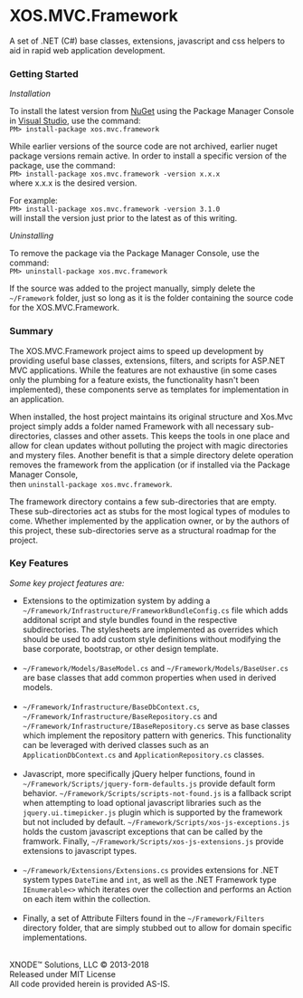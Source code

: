 <h1>XOS.MVC.Framework</h1>

<p>
	A set of .NET (C#) base classes, extensions, javascript and css helpers to aid in rapid web application development.
</p>

<div id="getting-started">
	<h3>Getting Started</h3>
	<p><em>Installation</em></p>
	<p>
		To install the latest version from <a href="https://www.nuget.org/packages/XOS.MVC.Framework/" target="_blank">NuGet</a> using the 			Package Manager Console in <a href="https://www.visualstudio.com/" target="_blank">Visual Studio</a>, use the command:<br />
		<code>PM> install-package xos.mvc.framework</code>
 	</p>
	<p>
		While earlier versions of the source code are not archived, earlier nuget package versions remain active. In order to install a 				specific version of the package, use the command:<br />
		<code>PM> install-package xos.mvc.framework -version x.x.x</code><br />
  	where x.x.x is the desired version.
	</p>
  <p>
		For example:<br />
  	<code>PM> install-package xos.mvc.framework -version 3.1.0</code><br />
  	will install the version just prior to the latest as of this writing.
	</p>
	<p><em>Uninstalling</em></p>
	<p>
		To remove the package via the Package Manager Console, use the command:<br />
		<code>PM> uninstall-package xos.mvc.framework</code>
	</p>
	<p>
		If the source was added to the project manually, simply delete the <code>~/Framework</code> folder, just so long as it is the 					folder containing the source code for the XOS.MVC.Framework.
	</p>
</div>
<div id="summary">
	<h3>Summary</h3>
	<p>
		The XOS.MVC.Framework project aims to speed up development by providing useful base classes, extensions, filters, and scripts for 			ASP.NET MVC applications. While the features are not exhaustive (in some cases only the plumbing for a feature exists, the 							functionality hasn't been implemented), these components serve as templates for implementation in an application.
	</p>
	<p>
		When installed, the host project maintains its original structure and Xos.Mvc project simply adds a folder named Framework with all 		necessary sub-directories, classes and other assets. This keeps the tools in one place and allow for clean updates without 							polluting the project with magic directories and mystery files. Another benefit is that a simple directory delete operation removes 		the framework from the application (or if installed via the Package Manager Console,<br />
		then <code>uninstall-package xos.mvc.framework</code>.
	</p>
	<p>
		The framework directory contains a few sub-directories that are empty. These sub-directories act as stubs for the most logical 					types of modules to come. Whether implemented by the application owner, or by the authors of this project, these sub-directories 				serve as a structural roadmap for the project.
	</p>
</div>

<div id="key-features">
	<h3>Key Features</h3>
	<em>Some key project features are:</em>
	<ul>
		<li>
			Extensions to the optimization system by adding a <code>~/Framework/Infrastructure/FrameworkBundleConfig.cs</code> file which 					adds additonal script and style bundles found in the respective subdirectories. The stylesheets are implemented as overrides 						which should be used to add custom style definitions without modifying the base corporate, bootstrap, or other design template.
			<br /><br />
		</li>
		<li>
			<code>~/Framework/Models/BaseModel.cs</code> and <code>~/Framework/Models/BaseUser.cs</code> are base classes that add common 					properties when used in derived models.<br /><br />
		</li>
		<li>
			<code>~/Framework/Infrastructure/BaseDbContext.cs</code>, <code>~/Framework/Infrastructure/BaseRepository.cs</code> and 								<code>~/Framework/Infrastructure/IBaseRepository.cs</code> serve as base classes which implement the repository pattern with 						generics. This functionality can be leveraged with derived classes such as an <code>ApplicationDbContext.cs</code> and 									<code>ApplicationRepository.cs</code> classes.<br /><br />
		 </li>
		 <li>
			 Javascript, more specifically jQuery helper functions, found in <code>~/Framework/Scripts/jquery-form-defaults.js</code> provide 				default form behavior. <code>~/Framework/Scripts/scripts-not-found.js</code> is a fallback script when attempting to load 							optional javascript libraries such as the <code>jquery.ui.timepicker.js</code> plugin which is supported by the framework but 					not included by default. <code>~/Framework/Scripts/xos-js-exceptions.js</code> holds the custom javascript exceptions that can 					be called by the framwork. Finally, <code>~/Framework/Scripts/xos-js-extensions.js</code> provide extensions to javascript 							types.<br /><br />
			</li>
			<li>
				<code>~/Framework/Extensions/Extensions.cs</code> provides extensions for .NET system types <code>DateTime</code> and 									<code>int</code>, as well as the .NET Framework type <code>IEnumerable<<T>></code> which iterates over the collection and 							performs an Action on each item within the collection.<br /><br />
			</li>
			<li>
				Finally, a set of Attribute Filters found in the <code>~/Framework/Filters</code> directory folder, that are simply stubbed out 				to allow for domain specific implementations.<br /><br />
			</li>
		</ul>
</div>

<div id="copyright">
	<p>
			XNODE&trade; Solutions, LLC &copy; 2013-2018<br/>
			Released under MIT License<br/>
			All code provided herein is provided AS-IS.
	</p>
</div>
